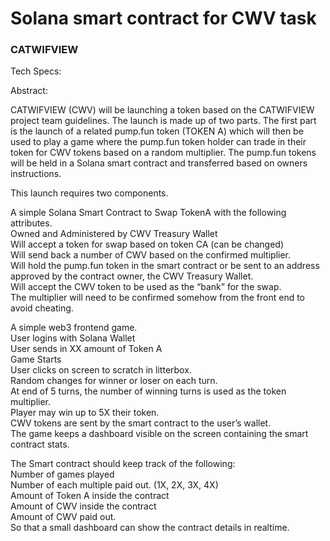 # Solana smart contract for CWV task

<h3>CATWIFVIEW   </h3>

Tech Specs:  

Abstract:  

CATWIFVIEW (CWV) will be launching a token based on the CATWIFVIEW project team guidelines.  The launch is made up of two parts. The first part is the launch of a related pump.fun token (TOKEN A) which will then be used to play a game where the pump.fun token holder can trade in their token for CWV tokens based on a random multiplier.  The pump.fun tokens will be held in a Solana smart contract and transferred based on owners instructions.  

This launch requires two components.  

A simple Solana Smart Contract to Swap TokenA with the following attributes.  
  Owned and Administered by CWV Treasury Wallet  
  Will accept a token for swap based on token CA (can be changed)  
  Will send back a number of CWV based on the confirmed multiplier.  
  Will hold the pump.fun token in the smart contract or be sent to an address approved by the contract owner, the CWV Treasury Wallet.  
  Will accept the CWV token to be used as the “bank” for the swap.  
  The multiplier will need to be confirmed somehow from the front end to avoid cheating.  
  
A simple web3 frontend game.  
  User logins with Solana Wallet  
  User sends in XX amount of Token A  
  Game Starts  
  User clicks on screen to scratch in litterbox.  
  Random changes for winner or loser on each turn.  
  At end of 5 turns, the number of winning turns is used as the token multiplier.  
  Player may win up to 5X their token.   
  CWV tokens are sent by the smart contract to the user’s wallet.  
  The game keeps a dashboard visible on the screen containing the smart contract stats.  

The Smart contract should keep track of the following:  
	Number of games played  
	Number of each multiple paid out.  (1X, 2X, 3X, 4X)  
	Amount of Token A inside the contract  
	Amount of CWV inside the contract  
	Amount of CWV paid out.  
So that a small dashboard can show the contract details in realtime.  
